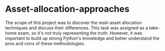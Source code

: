# Asset-allocation-approaches
The scope of this project was to discover the main asset allocation techniques and discuss their differences.
This task was assigned as a take-home exam, so it's not truly representing the truth.
However, it was important to build up strong Python's knowledge and better understand the pros and cons of these methodologies.
